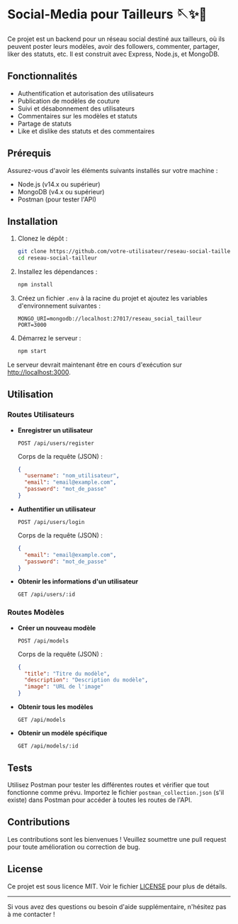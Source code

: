 # Social-Media pour Tailleurs 🪡✨🚀

Ce projet est un backend pour un réseau social destiné aux tailleurs, où ils peuvent poster leurs modèles, avoir des followers, commenter, partager, liker des statuts, etc. Il est construit avec Express, Node.js, et MongoDB.

## Fonctionnalités

- Authentification et autorisation des utilisateurs
- Publication de modèles de couture
- Suivi et désabonnement des utilisateurs
- Commentaires sur les modèles et statuts
- Partage de statuts
- Like et dislike des statuts et des commentaires

## Prérequis

Assurez-vous d'avoir les éléments suivants installés sur votre machine :

- Node.js (v14.x ou supérieur)
- MongoDB (v4.x ou supérieur)
- Postman (pour tester l'API)

## Installation

1. Clonez le dépôt :
    ```bash
    git clone https://github.com/votre-utilisateur/reseau-social-tailleur.git
    cd reseau-social-tailleur
    ```

2. Installez les dépendances :
    ```bash
    npm install
    ```

3. Créez un fichier `.env` à la racine du projet et ajoutez les variables d'environnement suivantes :
    ```env
    MONGO_URI=mongodb://localhost:27017/reseau_social_tailleur
    PORT=3000
    ```

4. Démarrez le serveur :
    ```bash
    npm start
    ```

Le serveur devrait maintenant être en cours d'exécution sur [http://localhost:3000](http://localhost:3000).

## Utilisation

### Routes Utilisateurs

- **Enregistrer un utilisateur**
    ```
    POST /api/users/register
    ```

    Corps de la requête (JSON) :
    ```json
    {
      "username": "nom_utilisateur",
      "email": "email@example.com",
      "password": "mot_de_passe"
    }
    ```

- **Authentifier un utilisateur**
    ```
    POST /api/users/login
    ```

    Corps de la requête (JSON) :
    ```json
    {
      "email": "email@example.com",
      "password": "mot_de_passe"
    }
    ```

- **Obtenir les informations d'un utilisateur**
    ```
    GET /api/users/:id
    ```

### Routes Modèles

- **Créer un nouveau modèle**
    ```
    POST /api/models
    ```

    Corps de la requête (JSON) :
    ```json
    {
      "title": "Titre du modèle",
      "description": "Description du modèle",
      "image": "URL de l'image"
    }
    ```

- **Obtenir tous les modèles**
    ```
    GET /api/models
    ```

- **Obtenir un modèle spécifique**
    ```
    GET /api/models/:id
    ```

## Tests

Utilisez Postman pour tester les différentes routes et vérifier que tout fonctionne comme prévu. Importez le fichier `postman_collection.json` (s'il existe) dans Postman pour accéder à toutes les routes de l'API.

## Contributions

Les contributions sont les bienvenues ! Veuillez soumettre une pull request pour toute amélioration ou correction de bug.

## License

Ce projet est sous licence MIT. Voir le fichier [LICENSE](LICENSE) pour plus de détails.

---

Si vous avez des questions ou besoin d'aide supplémentaire, n'hésitez pas à me contacter !
